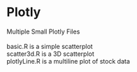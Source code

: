 # Plotly
Multiple Small Plotly Files\
\
basic.R is a simple scatterplot\
scatter3d.R is a 3D scatterplot\
plotlyLine.R is a multiline plot of stock data

